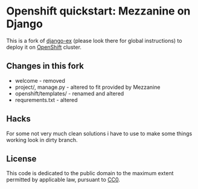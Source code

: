 # Openshift quickstart: Mezzanine on Django

This is a fork of [django-ex](https://github.com/openshift/django-ex) (please look there for global instructions) to deploy it on  [OpenShift](https://github.com/openshift/origin) cluster.

## Changes in this fork

* welcome - removed
* project/, manage.py - altered to fit provided by Mezzanine
* openshift/templates/ - renamed and altered
* requrements.txt - altered

## Hacks

For some not very much clean solutions i have to use to make some things working look in dirty branch.

## License

This code is dedicated to the public domain to the maximum extent permitted by applicable law, pursuant to [CC0](http://creativecommons.org/publicdomain/zero/1.0/).
